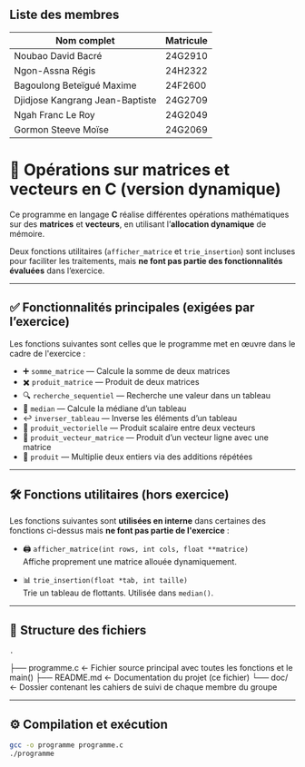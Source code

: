 ## Liste des membres

| Nom complet                     | Matricule |
| ------------------------------- | --------- |
| Noubao David Bacré              | 24G2910   |
| Ngon-Assna Régis                | 24H2322   |
| Bagoulong Beteïgué Maxime       | 24F2600   |
| Djidjose Kangrang Jean-Baptiste | 24G2709   |
| Ngah Franc Le Roy               | 24G2049   |
| Gormon Steeve Moïse             | 24G2069   |

# 🧮 Opérations sur matrices et vecteurs en C (version dynamique)

Ce programme en langage **C** réalise différentes opérations mathématiques sur des **matrices** et **vecteurs**, en utilisant l’**allocation dynamique** de mémoire.

Deux fonctions utilitaires (`afficher_matrice` et `trie_insertion`) sont incluses pour faciliter les traitements, mais **ne font pas partie des fonctionnalités évaluées** dans l’exercice.

---

## ✅ Fonctionnalités principales (exigées par l’exercice)

Les fonctions suivantes sont celles que le programme met en œuvre dans le cadre de l'exercice :

- ➕ `somme_matrice` — Calcule la somme de deux matrices
- ✖️ `produit_matrice` — Produit de deux matrices
- 🔍 `recherche_sequentiel` — Recherche une valeur dans un tableau
- 🎯 `median` — Calcule la médiane d’un tableau
- ↩️ `inverser_tableau` — Inverse les éléments d’un tableau
- 📐 `produit_vectorielle` — Produit scalaire entre deux vecteurs
- 🔄 `produit_vecteur_matrice` — Produit d’un vecteur ligne avec une matrice
- 🔢 `produit` — Multiplie deux entiers via des additions répétées

---

## 🛠️ Fonctions utilitaires (hors exercice)

Les fonctions suivantes sont **utilisées en interne** dans certaines des fonctions ci-dessus mais **ne font pas partie de l'exercice** :

- 🖨️ `afficher_matrice(int rows, int cols, float **matrice)`  
  Affiche proprement une matrice allouée dynamiquement.

- 📊 `trie_insertion(float *tab, int taille)`  
  Trie un tableau de flottants. Utilisée dans `median()`.

---

## 📁 Structure des fichiers

    .
├── programme.c ← Fichier source principal avec toutes les fonctions et le main()
├── README.md ← Documentation du projet (ce fichier)
└── doc/ ← Dossier contenant les cahiers de suivi de chaque membre du groupe


---

## ⚙️ Compilation et exécution

```bash
gcc -o programme programme.c
./programme